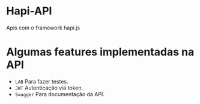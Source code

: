 # Hapi-API

Apis com o framework hapi.js


# Algumas features implementadas na API
* `LAB` Para fazer testes.
* `JWT`  Autenticação via token.
* `Swagger` Para documentação da API.
